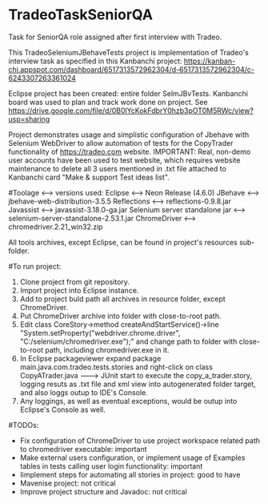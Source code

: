 # TradeoTaskSeniorQA
Task for SeniorQA role assigned after first interview with Tradeo.

This TradeoSeleniumJBehaveTests project is implementation of Tradeo's interview task as specified in this Kanbanchi project: https://kanban-chi.appspot.com/dashboard/6517313572962304/d-6517313572962304/c-6243307263361024

Eclipse project has been created: entire folder SelmJBvTests.
Kanbanchi board was used to plan and track work done on project. See https://drive.google.com/file/d/0B0lYcKokFdbrY0hzb3pOT0M5RWc/view?usp=sharing

Project demonstrates usage and simplistic configuration of Jbehave with Selenium WebDriver to allow automation of tests for the CopyTrader functionality of https://tradeo.com website.
IMPORTANT: Real, non-demo user accounts have been used to test website, which requires website maintenance to delete all 3 users mentioned in .txt file attached to Kanbanchi card "Make & support Test ideas list".

#Toolage <--> versions used:
Eclipse <--> Neon Release (4.6.0)
JBehave <--> jbehave-web-distribution-3.5.5
Reflections <--> reflections-0.9.8.jar
Javassist <--> javassist-3.18.0-ga.jar
Selenium server standalone jar <--> selenium-server-standalone-2.53.1.jar
ChromeDriver <--> chromedriver.2.21_win32.zip

All tools archives, except Eclipse, can be found in project's resources sub-folder.

#To run project:
1. Clone project from git repository.
2. Import project into Eclipse instance.
3. Add to project buld path all archives in resource folder, except ChromeDriver.
4. Put ChromeDriver archive into folder with close-to-root path.
5. Edit class CoreStory->method createAndStartService()->line "System.setProperty("webdriver.chrome.driver", "C:/selenium/chromedriver.exe");" and change path to folder with close-to-root path, including chromedriver.exe in it.
6. In Eclipse packageviewer expand package main.java.com.tradeo.tests.stories and right-click on class CopyATrader.java ---> JUnit start to execute the copy_a_trader.story, logging resuts as .txt file and xml view into autogenerated folder target, and also loggs outup to IDE's Console.
7. Any loggings, as well as eventual exceptions, would be outup into Eclipse's Console as well.

#TODOs:
- Fix configuration of ChromeDriver to use project workspace related path to chromedriver executable: important
- Make external users configuration, or implement usage of Examples tables in tests calling user login functionality: important
- Iimplement steps for automating all stories in project: good to have
- Mavenise project: not critical
- Improve project structure and Javadoc: not critical
